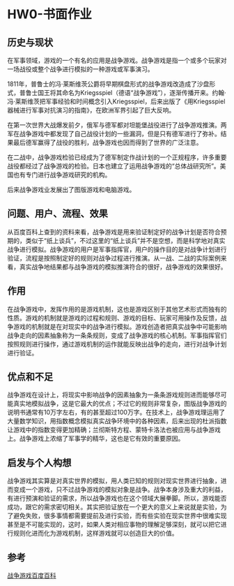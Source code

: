 # HW0-书面作业

## 历史与现状

在军事领域，游戏的一个有名的应用是战争游戏。战争游戏是指一个或多个玩家对一场战役或整个战争进行模拟的一种游戏或军事演习。

1811年，普鲁士的冯·莱斯维茨公爵将早期棋盘形式的战争游戏改造成了沙盘形式，普鲁士国王将其命名为Kriegsspiel（德语“战争游戏”），逐渐传播开来。约翰·冯·莱斯维茨把军事经验和时间概念引入Kriegsspiel，后来出版了《用Kriegsspiel器械进行军事对抗演习的指南》，在欧洲军界引起了巨大反响。

在第一次世界大战爆发前夕，俄军与德军都对坦能堡战役进行了战争游戏推演。两军在战争游戏中都发现了自己战役计划的一些漏洞，但是只有德军进行了弥补。结果最后德军赢得了战役的胜利，战争游戏也因而得到了世界的广泛注意。

在二战中，战争游戏检验已经成为了德军制定作战计划的一个正规程序，许多重要战役都经过了战争游戏的检验。日本也建立了运用战争游戏的“总体战研究所”。美国也有专门进行战争游戏研究的机构。

后来战争游戏业发展出了图版游戏和电脑游戏。


## 问题、用户、流程、效果

从百度百科上查到的资料来看，战争游戏是用来验证制定好的战争计划是否符合预期的，类似于“纸上谈兵”，不过这里的“纸上谈兵”并不是空想，而是科学地对真实战争进行模拟。战争游戏的用户是军事指挥官，用户的操作目的是对战争计划进行验证，流程是按照制定好的规则对战争过程进行推演。从一战、二战的实际案例来看，真实战争地结果都与战争游戏的模拟推演符合的很好，战争游戏的效果很好。


## 作用

在战争游戏中，发挥作用的是游戏机制，这也是游戏区别于其他艺术形式而独有的性质。游戏的机制就是游戏的过程和规则、游戏的目标、玩家可用操作及反馈，战争游戏的机制就是在对现实中的战争进行模拟。游戏创造者把真实战争中可能影响战争走向的因素抽象称为一条条规则，变成了战争游戏的核心机制。军事指挥官们按照规则进行操作，通过游戏机制的运作就能反映出战争的走向，进行对战争计划进行验证。


## 优点和不足

战争游戏在设计上，将现实中影响战争的因素抽象为一条条游戏规则进而能够尽可能真实地模拟战争，这是它最大的优点；不过它的规则非常复杂，图版战争游戏的说明书通常有10万字左右，有的甚至超过100万字。在技术上，战争游戏理运用了大量数学知识，用指数概念模拟真实战争环境中的各种因素，后来出现的杜派指数让游戏中的指数变得更加精确；兰彻斯特方程、蒙特卡洛法也被应用与战争游戏上。战争游戏上浓缩了军事学的精华，这也是它有效的重要原因。


## 启发与个人构想

战争游戏其实算是对真实世界的模拟，用人类已知的规则对现实世界进行抽象，进而变成一个游戏，只不过战争游戏的模拟对象是战争。战争本身涉及重大的利益，有进行预演和验证的需求，所以战争游戏也在这个领域大展拳脚。所以，游戏能否成功，跟它的需求密切相关。其实把验证放在一个更大的意义上来说就是实验，为了避免失败，很多事情都需要提前及进行实验，而有些实验在现实世界中很难实现甚至是不可能实现的，这时，如果人类对相应事物的理解足够深刻，就可以把它进行规则化进而化为游戏机制，这样游戏就可以创造巨大的价值。


## 参考

[战争游戏百度百科](https://baike.baidu.com/item/%E6%88%98%E4%BA%89%E6%B8%B8%E6%88%8F/7326981?fr=aladdin)

